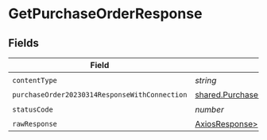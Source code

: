 # GetPurchaseOrderResponse


## Fields

| Field                                                                                                                    | Type                                                                                                                     | Required                                                                                                                 | Description                                                                                                              |
| ------------------------------------------------------------------------------------------------------------------------ | ------------------------------------------------------------------------------------------------------------------------ | ------------------------------------------------------------------------------------------------------------------------ | ------------------------------------------------------------------------------------------------------------------------ |
| `contentType`                                                                                                            | *string*                                                                                                                 | :heavy_check_mark:                                                                                                       | N/A                                                                                                                      |
| `purchaseOrder20230314ResponseWithConnection`                                                                            | [shared.PurchaseOrder20230314ResponseWithConnection](../../models/shared/purchaseorder20230314responsewithconnection.md) | :heavy_minus_sign:                                                                                                       | N/A                                                                                                                      |
| `statusCode`                                                                                                             | *number*                                                                                                                 | :heavy_check_mark:                                                                                                       | N/A                                                                                                                      |
| `rawResponse`                                                                                                            | [AxiosResponse>](https://axios-http.com/docs/res_schema)                                                                 | :heavy_minus_sign:                                                                                                       | N/A                                                                                                                      |
